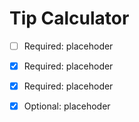 # Tip Calculator

 * [ ] Required: placehoder
 * [x] Required: placehoder
 * [x] Required: placehoder
 * [x] Optional: placehoder

